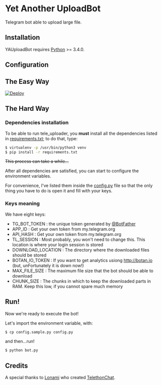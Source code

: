 # Yet Another UploadBot

Telegram bot able to upload large file.

## Installation

YAUploadBot requires [Python](https://www.python.org/downloads/) >= 3.4.0.

## Configuration

## The Easy Way
[![Deploy](https://www.herokucdn.com/deploy/button.svg)](https://heroku.com/deploy)

## The Hard Way

### Dependencies installation

To be able to run tele_uploader, you **must** install all the dependencies listed in [requirements.txt](/requirements.txt); to do that, type:

```sh
$ virtualenv -p /usr/bin/python3 venv
$ pip install -r requirements.txt
```

~~This process can take a while...~~

After all dependencies are satisfied, you can start to configure the environment variables.

For convenience, I've listed them inside the [config.py](/config.py) file so that the only thing you have to do is open it and fill with your keys.

### Keys meaning

We have eight keys:

- TG_BOT_TOKEN  : the unique token generated by [@BotFather](https://t.me/BotFather)
- APP_ID        : Get your own token from my.telegram.org
- API_HASH      : Get your own token from my.telegram.org
- TL_SESSION    : Most probably, you won't need to change this. This location is where your login session is stored
- DOWNLOAD_LOCATION : The directory where the downloaded files should be stored
- BOTAN_IO_TOKEN : If you want to get analytics usiong http://botan.io (but, unFortunately it is down now!)
- MAX_FILE_SIZE  : The maximum file size that the bot should be able to download
- CHUNK_SIZE     : The chunks in which to keep the downloaded parts in RAM. Keep this low, if you cannot spare much memory

## Run!

Now we're ready to execute the bot!

Let's import the environment variable, with:

```sh
$ cp config.sample.py config.py
```

and then...run!

```sh
$ python bot.py
```

## Credits

A special thanks to [Lonami](https://lonamiwebs.github.io/) who created [TelethonChat](https://github.com/LonamiWebs/Telethon).

